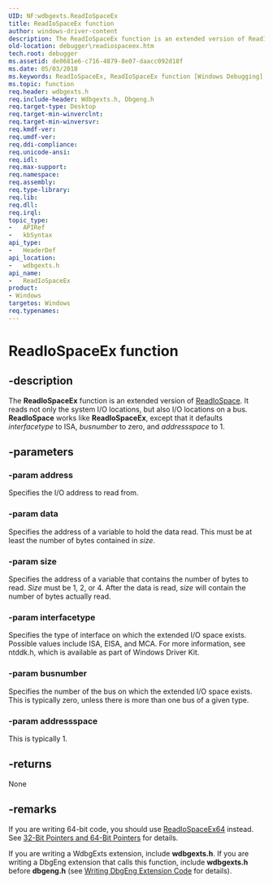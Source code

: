 ```yaml
---
UID: NF:wdbgexts.ReadIoSpaceEx
title: ReadIoSpaceEx function
author: windows-driver-content
description: The ReadIoSpaceEx function is an extended version of ReadIoSpace.
old-location: debugger\readiospaceex.htm
tech.root: debugger
ms.assetid: de0681e6-c716-4879-8e07-daacc092d18f
ms.date: 05/03/2018
ms.keywords: ReadIoSpaceEx, ReadIoSpaceEx function [Windows Debugging], WdbgExts_Ref_96fa3635-35d1-4d58-835a-96754480170a.xml, debugger.readiospaceex, wdbgexts/ReadIoSpaceEx
ms.topic: function
req.header: wdbgexts.h
req.include-header: Wdbgexts.h, Dbgeng.h
req.target-type: Desktop
req.target-min-winverclnt: 
req.target-min-winversvr: 
req.kmdf-ver: 
req.umdf-ver: 
req.ddi-compliance: 
req.unicode-ansi: 
req.idl: 
req.max-support: 
req.namespace: 
req.assembly: 
req.type-library: 
req.lib: 
req.dll: 
req.irql: 
topic_type:
-	APIRef
-	kbSyntax
api_type:
-	HeaderDef
api_location:
-	wdbgexts.h
api_name:
-	ReadIoSpaceEx
product:
- Windows
targetos: Windows
req.typenames: 
---
```


# ReadIoSpaceEx function


## -description


The <b>ReadIoSpaceEx</b> function is an extended version of <a href="https://msdn.microsoft.com/library/windows/hardware/ff553574">ReadIoSpace</a>. It reads not only the system I/O locations, but also I/O locations on a bus. <b>ReadIoSpace</b> works like <b>ReadIoSpaceEx</b>, except that it defaults <i>interfacetype</i> to ISA, <i>busnumber</i> to zero, and <i>addressspace</i> to 1.


## -parameters




### -param address

Specifies the I/O address to read from.


### -param data

Specifies the address of a variable to hold the data read. This must be at least the number of bytes contained in <i>size</i>.


### -param size

Specifies the address of a variable that contains the number of bytes to read. <i>Size</i> must be 1, 2, or 4. After the data is read, <i>size</i> will contain the number of bytes actually read.


### -param interfacetype

Specifies the type of interface on which the extended I/O space exists. Possible values include ISA, EISA, and MCA. For more information, see ntddk.h, which is available as part of Windows Driver Kit.


### -param busnumber

Specifies the number of the bus on which the extended I/O space exists. This is typically zero, unless there is more than one bus of a given type.


### -param addressspace

This is typically 1.


## -returns



None




## -remarks



If you are writing 64-bit code, you should use <a href="https://msdn.microsoft.com/library/windows/hardware/ff553583">ReadIoSpaceEx64</a> instead. See <a href="https://msdn.microsoft.com/library/windows/hardware/ff537780">32-Bit Pointers and 64-Bit Pointers</a> for details.

If you are writing a WdbgExts extension, include <b>wdbgexts.h</b>. If you are writing a DbgEng extension that calls this function, include <b>wdbgexts.h</b> before <b>dbgeng.h</b> (see <a href="https://msdn.microsoft.com/library/windows/hardware/ff561480">Writing DbgEng Extension Code</a> for details).




